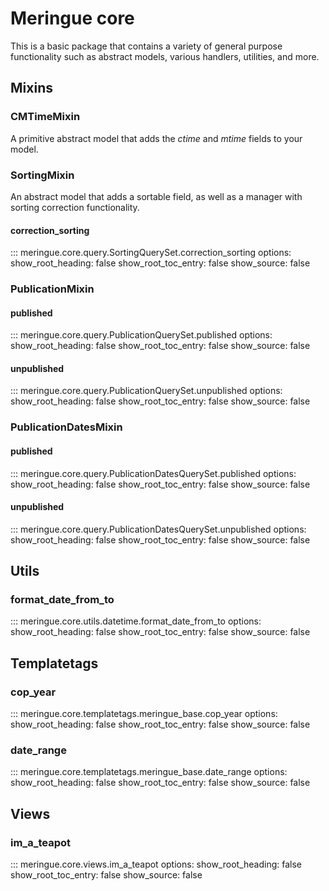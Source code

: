 # Meringue core

This is a basic package that contains a variety of general purpose functionality such as abstract models, various handlers, utilities, and more.


## Mixins

### CMTimeMixin

A primitive abstract model that adds the _ctime_ and _mtime_ fields to your model.


### SortingMixin

An abstract model that adds a sortable field, as well as a manager with sorting correction functionality.


#### correction_sorting

::: meringue.core.query.SortingQuerySet.correction_sorting
	options:
		show_root_heading: false
		show_root_toc_entry: false
		show_source: false


### PublicationMixin


#### published

::: meringue.core.query.PublicationQuerySet.published
	options:
		show_root_heading: false
		show_root_toc_entry: false
		show_source: false


#### unpublished

::: meringue.core.query.PublicationQuerySet.unpublished
	options:
		show_root_heading: false
		show_root_toc_entry: false
		show_source: false


### PublicationDatesMixin


#### published

::: meringue.core.query.PublicationDatesQuerySet.published
	options:
		show_root_heading: false
		show_root_toc_entry: false
		show_source: false


#### unpublished

::: meringue.core.query.PublicationDatesQuerySet.unpublished
	options:
		show_root_heading: false
		show_root_toc_entry: false
		show_source: false


## Utils


### format_date_from_to

::: meringue.core.utils.datetime.format_date_from_to
	options:
		show_root_heading: false
		show_root_toc_entry: false
		show_source: false


## Templatetags


### cop_year

::: meringue.core.templatetags.meringue_base.cop_year
	options:
		show_root_heading: false
		show_root_toc_entry: false
		show_source: false


### date_range

::: meringue.core.templatetags.meringue_base.date_range
	options:
		show_root_heading: false
		show_root_toc_entry: false
		show_source: false


## Views


### im_a_teapot

::: meringue.core.views.im_a_teapot
	options:
		show_root_heading: false
		show_root_toc_entry: false
		show_source: false
